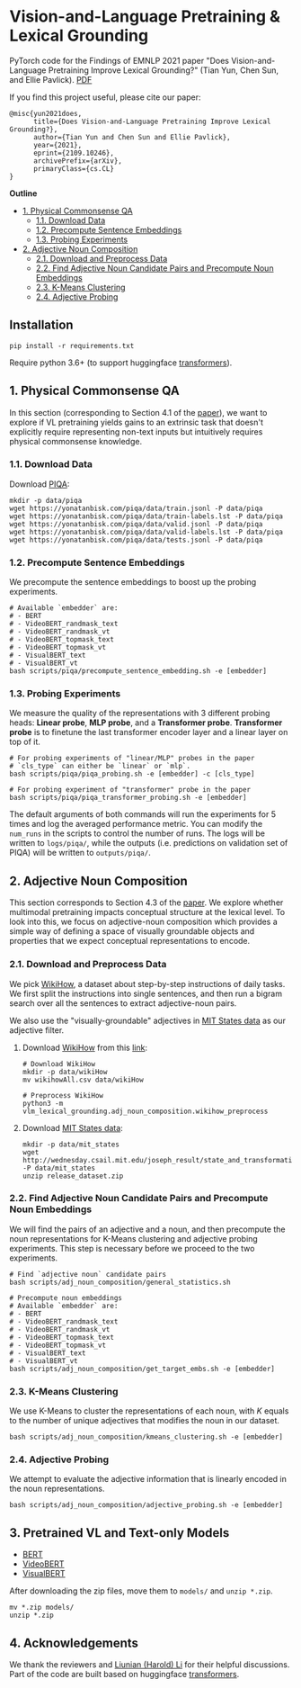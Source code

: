 # Vision-and-Language Pretraining & Lexical Grounding
  PyTorch code for the Findings of EMNLP 2021 paper "Does Vision-and-Language Pretraining Improve Lexical Grounding?" (Tian Yun, Chen Sun, and Ellie Pavlick). [PDF](https://arxiv.org/abs/2109.10246)

  If you find this project useful, please cite our paper:
  ```
  @misc{yun2021does,
        title={Does Vision-and-Language Pretraining Improve Lexical Grounding?}, 
        author={Tian Yun and Chen Sun and Ellie Pavlick},
        year={2021},
        eprint={2109.10246},
        archivePrefix={arXiv},
        primaryClass={cs.CL}
  }
  ```

**Outline**
* [1. Physical Commonsense QA](#1-physical-commonsense-qa)
  * [1.1. Download Data](#11-download-data)
  * [1.2. Precompute Sentence Embeddings](#12-precompute-sentence-embeddings)
  * [1.3. Probing Experiments](#13-probing-experiments)
* [2. Adjective Noun Composition](#2-adjective-noun-composition)
  * [2.1. Download and Preprocess Data](#21-download-and-preprocess-data)
  * [2.2. Find Adjective Noun Candidate Pairs and Precompute Noun Embeddings](#22-find-adjective-noun-candidate-pairs-and-precompute-noun-embeddings)
  * [2.3. K-Means Clustering](#23-k-means-clustering)
  * [2.4. Adjective Probing](#24-adjective-probing)

## Installation
  ```shell script
  pip install -r requirements.txt
  ```
  Require python 3.6+ (to support huggingface [transformers](https://github.com/huggingface/transformers)).

## 1. Physical Commonsense QA
  In this section (corresponding to Section 4.1 of the [paper](https://arxiv.org/pdf/2109.10246.pdf)), we want to explore if VL pretraining yields gains to an extrinsic task that doesn't explicitly require representing non-text inputs but intuitively requires physical commonsense knowledge.

### 1.1. Download Data
  Download [PIQA](https://yonatanbisk.com/piqa/):
  ```shell script
  mkdir -p data/piqa
  wget https://yonatanbisk.com/piqa/data/train.jsonl -P data/piqa
  wget https://yonatanbisk.com/piqa/data/train-labels.lst -P data/piqa
  wget https://yonatanbisk.com/piqa/data/valid.jsonl -P data/piqa
  wget https://yonatanbisk.com/piqa/data/valid-labels.lst -P data/piqa
  wget https://yonatanbisk.com/piqa/data/tests.jsonl -P data/piqa
  ```
  
### 1.2. Precompute Sentence Embeddings
  We precompute the sentence embeddings to boost up the probing experiments.
  ```shell script
  # Available `embedder` are:
  # - BERT
  # - VideoBERT_randmask_text
  # - VideoBERT_randmask_vt
  # - VideoBERT_topmask_text
  # - VideoBERT_topmask_vt
  # - VisualBERT_text
  # - VisualBERT_vt
  bash scripts/piqa/precompute_sentence_embedding.sh -e [embedder]
  ```

### 1.3. Probing Experiments
  We measure the quality of the representations with 3 different probing heads: **Linear probe**, **MLP probe**, and a **Transformer probe**. **Transformer probe** is to finetune the last transformer encoder layer and a linear layer on top of it. 
  ```shell script
  # For probing experiments of "linear/MLP" probes in the paper
  # `cls_type` can either be `linear` or `mlp`.
  bash scripts/piqa/piqa_probing.sh -e [embedder] -c [cls_type]
  
  # For probing experiment of "transformer" probe in the paper
  bash scripts/piqa/piqa_transformer_probing.sh -e [embedder]
  ```
  The default arguments of both commands will run the experiments for 5 times and log the averaged performance metric. You can modify the `num_runs` in the scripts to control the number of runs. The logs will be written to `logs/piqa/`, while the outputs (i.e. predictions on validation set of PIQA) will be written to `outputs/piqa/`.


## 2. Adjective Noun Composition
  This section corresponds to Section 4.3 of the [paper](https://arxiv.org/pdf/2109.10246.pdf). We explore whether multimodal pretraining impacts conceptual structure at the lexical level. To look into this, we focus on adjective-noun composition which provides a simple way of defining a space of visually groundable objects and properties that we expect conceptual representations to encode.

### 2.1. Download and Preprocess Data
  We pick [WikiHow](https://github.com/mahnazkoupaee/WikiHow-Dataset), a dataset about step-by-step instructions of daily tasks. We first split the instructions into single sentences, and then run a bigram search over all the sentences to extract adjective-noun pairs.

  We also use the "visually-groundable" adjectives in [MIT States data](http://web.mit.edu/phillipi/Public/states_and_transformations/index.html) as our adjective filter. 

  1. Download [WikiHow](https://github.com/mahnazkoupaee/WikiHow-Dataset) from this [link](https://ucsb.app.box.com/s/ap23l8gafpezf4tq3wapr6u8241zz358):
      ```shell script
      # Download WikiHow
      mkdir -p data/wikiHow
      mv wikihowAll.csv data/wikiHow

      # Preprocess WikiHow
      python3 -m vlm_lexical_grounding.adj_noun_composition.wikihow_preprocess
      ```
  2. Download [MIT States data](http://web.mit.edu/phillipi/Public/states_and_transformations/index.html):
      ```shell script
      mkdir -p data/mit_states
      wget http://wednesday.csail.mit.edu/joseph_result/state_and_transformation/release_dataset.zip -P data/mit_states
      unzip release_dataset.zip
      ```

### 2.2. Find Adjective Noun Candidate Pairs and Precompute Noun Embeddings
  We will find the pairs of an adjective and a noun, and then precompute the noun representations for K-Means clustering and adjective probing experiments. This step is necessary before we proceed to the two experiments.
  ```shell script
  # Find `adjective noun` candidate pairs
  bash scripts/adj_noun_composition/general_statistics.sh
  
  # Precompute noun embeddings
  # Available `embedder` are:
  # - BERT
  # - VideoBERT_randmask_text
  # - VideoBERT_randmask_vt
  # - VideoBERT_topmask_text
  # - VideoBERT_topmask_vt
  # - VisualBERT_text
  # - VisualBERT_vt
  bash scripts/adj_noun_composition/get_target_embs.sh -e [embedder]
  ```

### 2.3. K-Means Clustering
  We use K-Means to cluster the representations of each noun, with *K* equals to the number of unique adjectives that modifies the noun in our dataset.
  ```shell script
  bash scripts/adj_noun_composition/kmeans_clustering.sh -e [embedder]
  ```
  
### 2.4. Adjective Probing
  We attempt to evaluate the adjective information that is linearly encoded in the noun representations.
  ```shell script
  bash scripts/adj_noun_composition/adjective_probing.sh -e [embedder]
  ```
  
## 3. Pretrained VL and Text-only Models
  - [BERT](https://drive.google.com/file/d/1mLJsaVBa0yWPrAXUB2b102dK-fuloG_I/view?usp=sharing)
  - [VideoBERT](https://drive.google.com/file/d/1lYoEPlhtDwk32Lpje_98IjQAR3BJ5uCv/view?usp=sharing)
  - [VisualBERT](https://drive.google.com/file/d/1E5shEC54fLJImkyfchwuxNFnbMVBCs1j/view?usp=sharing)

  After downloading the zip files, move them to `models/` and `unzip *.zip`.
  ```shell script
  mv *.zip models/
  unzip *.zip
  ```

## 4. Acknowledgements
  We thank the reviewers and [Liunian (Harold) Li](https://liunian-harold-li.github.io/) for their helpful discussions. Part of the code are built based on huggingface [transformers](https://github.com/huggingface/transformers).

